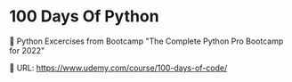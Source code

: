 # 100 Days Of Python

:floppy_disk: Python Excercises from Bootcamp "The Complete Python Pro Bootcamp for 2022"

:link: URL: https://www.udemy.com/course/100-days-of-code/
